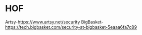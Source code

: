 # HOF
Artsy-https://www.artsy.net/security
BigBasket-https://tech.bigbasket.com/security-at-bigbasket-5eaaa6fa7c89
